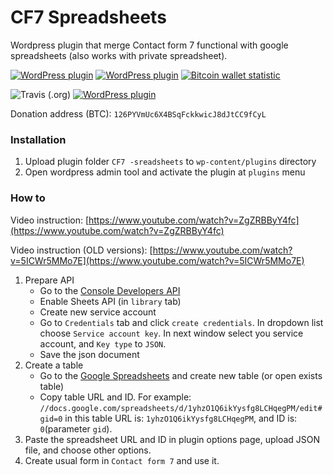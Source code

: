# CF7 Spreadsheets

Wordpress plugin that merge Contact form 7 functional with google spreadsheets (also works with private spreadsheet).
 
 [![WordPress plugin](https://img.shields.io/wordpress/plugin/dt/cf7-spreadsheets.svg)](https://wordpress.org/plugins/cf7-spreadsheets/advanced) 
[![WordPress plugin](https://img.shields.io/wordpress/plugin/installs/cf7-spreadsheets.svg)](https://wordpress.org/plugins/cf7-spreadsheets/advanced)
 [![Bitcoin wallet statistic](https://img.shields.io/badge/dynamic/json.svg?label=donations&url=https%3A%2F%2Fblockexplorer.com%2Fapi%2Faddr%2F126PYVmUc6X4BSqFckkwicJ8dJtCC9fCyL&query=%24.totalReceived&colorB=orange&suffix=%20BTC)](https://www.blockchain.com/btc/address/126PYVmUc6X4BSqFckkwicJ8dJtCC9fCyL)

![Travis (.org)](https://img.shields.io/travis/moshenskyDV/CF7-spreadsheets.svg?style=popout)
[![WordPress plugin](https://img.shields.io/wordpress/plugin/v/cf7-spreadsheets.svg?label=version)](https://wordpress.org/plugins/cf7-spreadsheets/#developers)

Donation address (BTC): `126PYVmUc6X4BSqFckkwicJ8dJtCC9fCyL`

### Installation

1. Upload plugin folder `CF7 -sreadsheets` to `wp-content/plugins` directory
2. Open wordpress admin tool and activate the plugin at `plugins` menu

### How to

Video instruction: [https://www.youtube.com/watch?v=ZgZRBByY4fc](https://www.youtube.com/watch?v=ZgZRBByY4fc)

Video instruction (OLD versions): [https://www.youtube.com/watch?v=5ICWr5MMo7E](https://www.youtube.com/watch?v=5ICWr5MMo7E)

1. Prepare API
    * Go to the [Console Developers API](https://console.developers.google.com/)
    * Enable Sheets API (in `library` tab)
    * Create new service account
    * Go to `Credentials` tab and click `create credentials`. In dropdown list choose `Service account key`. In next window select you service account, and `Key type` to `JSON`.
    * Save the json document
2. Create a table
    * Go to the [Google Spreadsheets](https://docs.google.com/spreadsheets/) and create new table (or open exists table)
    * Copy table URL and ID. For example: `//docs.google.com/spreadsheets/d/1yhzO1Q6ikYysfg8LCHqegPM/edit#gid=0` in this table URL is: `1yhzO1Q6ikYysfg8LCHqegPM`, and ID is: `0`(parameter `gid`).
3. Paste the spreadsheet URL and ID in plugin options page, upload JSON file, and choose other options.
4. Create usual form in `Contact form 7` and use it.

